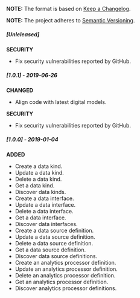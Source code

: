 **NOTE:** The format is based on [Keep a Changelog](http://keepachangelog.com/en/1.0.0/).

**NOTE:** The project adheres to [Semantic Versioning](http://semver.org/spec/v2.0.0.html).

##### [Unleleased]

**SECURITY**

* Fix security vulnerabilities reported by GitHub.


##### [1.0.1] - 2019-06-26

**CHANGED**

* Align code with latest digital models.

**SECURITY**

* Fix security vulnerabilities reported by GitHub.


##### [1.0.0] - 2019-01-04

**ADDED**

* Create a data kind.
* Update a data kind.
* Delete a data kind.
* Get a data kind.
* Discover data kinds.
* Create a data interface.
* Update a data interface.
* Delete a data interface.
* Get a data interface.
* Discover data interfaces.
* Create a data source definition.
* Update a data source definition.
* Delete a data source definition.
* Get a data source definition.
* Discover data source definitions.
* Create an analytics processor definition.
* Update an analytics processor definition.
* Delete an analytics processor definition.
* Get an analytics processor definition.
* Discover analytics processor definitions.
